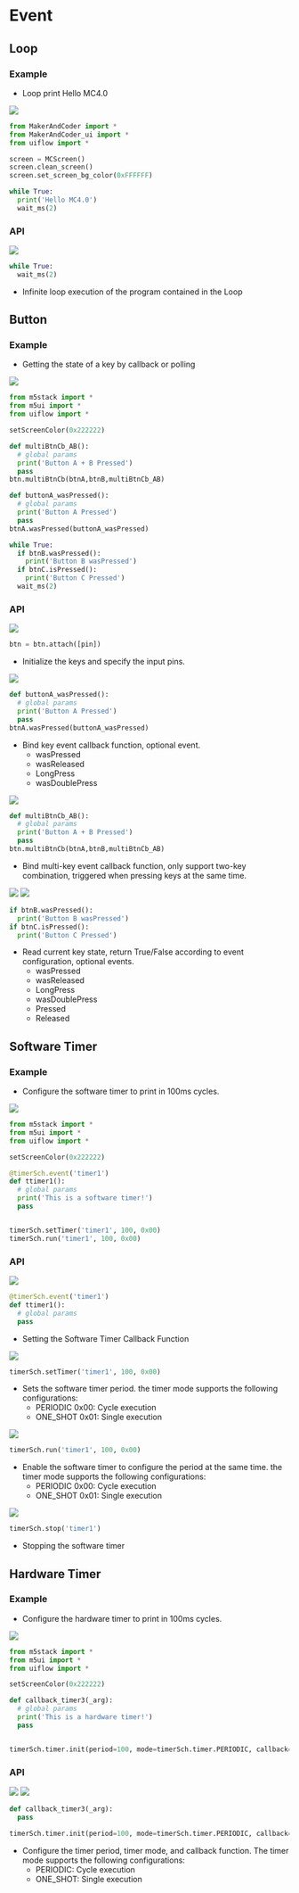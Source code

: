 # Event

## Loop

### Example

- Loop print Hello MC4.0

<img class="blockly_svg" src="https://makerandcoder.com/MCLab/blockly/event/uiflow_block_loop_example.svg"> 


```python
from MakerAndCoder import *
from MakerAndCoder_ui import *
from uiflow import *

screen = MCScreen()
screen.clean_screen()
screen.set_screen_bg_color(0xFFFFFF)

while True:
  print('Hello MC4.0')
  wait_ms(2)
```


### API

<img class="blockly_svg" src="https://m5stack.oss-cn-shenzhen.aliyuncs.com/resource/docs/static/assets/img/uiflow/blockly/event/uiflow_block_loop.svg"> 

```python
while True:
  wait_ms(2)
```

- Infinite loop execution of the program contained in the Loop

## Button

### Example

- Getting the state of a key by callback or polling

<img class="blockly_svg" src="https://m5stack.oss-cn-shenzhen.aliyuncs.com/resource/docs/static/assets/img/uiflow/blockly/event/uiflow_block_button_example.svg"> 


```python
from m5stack import *
from m5ui import *
from uiflow import *

setScreenColor(0x222222)

def multiBtnCb_AB():
  # global params
  print('Button A + B Pressed')
  pass
btn.multiBtnCb(btnA,btnB,multiBtnCb_AB)

def buttonA_wasPressed():
  # global params
  print('Button A Pressed')
  pass
btnA.wasPressed(buttonA_wasPressed)

while True:
  if btnB.wasPressed():
    print('Button B wasPressed')
  if btnC.isPressed():
    print('Button C Pressed')
  wait_ms(2)
```

### API


<img class="blockly_svg" src="https://m5stack.oss-cn-shenzhen.aliyuncs.com/resource/docs/static/assets/img/uiflow/blockly/event/uiflow_block_button_init.svg"> 

```python
btn = btn.attach([pin])
```

- Initialize the keys and specify the input pins.

<img class="blockly_svg" src="https://m5stack.oss-cn-shenzhen.aliyuncs.com/resource/docs/static/assets/img/uiflow/blockly/event/uiflow_block_button_callback.svg">

```python
def buttonA_wasPressed():
  # global params
  print('Button A Pressed')
  pass
btnA.wasPressed(buttonA_wasPressed)
```

- Bind key event callback function, optional event.
  - wasPressed
  - wasReleased
  - LongPress
  - wasDoublePress

<img class="blockly_svg" src="https://m5stack.oss-cn-shenzhen.aliyuncs.com/resource/docs/static/assets/img/uiflow/blockly/event/uiflow_block_button_callback_multi.svg"> 

```python
def multiBtnCb_AB():
  # global params
  print('Button A + B Pressed')
  pass
btn.multiBtnCb(btnA,btnB,multiBtnCb_AB)
```
- Bind multi-key event callback function, only support two-key combination, triggered when pressing keys at the same time.

<img class="blockly_svg" src="https://m5stack.oss-cn-shenzhen.aliyuncs.com/resource/docs/static/assets/img/uiflow/blockly/event/uiflow_block_button_read.svg"> 

<img class="blockly_svg" src="https://m5stack.oss-cn-shenzhen.aliyuncs.com/resource/docs/static/assets/img/uiflow/blockly/event/uiflow_block_button_read_status.svg"> 

```python
if btnB.wasPressed():
  print('Button B wasPressed')
if btnC.isPressed():
  print('Button C Pressed')
```

- Read current key state, return True/False according to event configuration, optional events.
  - wasPressed
  - wasReleased
  - LongPress
  - wasDoublePress
  - Pressed
  - Released

## Software Timer

### Example

- Configure the software timer to print in 100ms cycles.

<img class="blockly_svg" src="https://m5stack.oss-cn-shenzhen.aliyuncs.com/resource/docs/static/assets/img/uiflow/blockly/event/uiflow_block_software_timer_example.svg"> 


```python
from m5stack import *
from m5ui import *
from uiflow import *

setScreenColor(0x222222)

@timerSch.event('timer1')
def ttimer1():
  # global params
  print('This is a software timer!')
  pass


timerSch.setTimer('timer1', 100, 0x00)
timerSch.run('timer1', 100, 0x00)
```

### API

<img class="blockly_svg" src="https://m5stack.oss-cn-shenzhen.aliyuncs.com/resource/docs/static/assets/img/uiflow/blockly/event/uiflow_block_software_timer_callback.svg"> 

```python
@timerSch.event('timer1')
def ttimer1():
  # global params
  pass
```

- Setting the Software Timer Callback Function

<img class="blockly_svg" src="https://m5stack.oss-cn-shenzhen.aliyuncs.com/resource/docs/static/assets/img/uiflow/blockly/event/uiflow_block_software_timer_set.svg"> 

```python
timerSch.setTimer('timer1', 100, 0x00)
```

- Sets the software timer period. the timer mode supports the following configurations:
  - PERIODIC 0x00: Cycle execution
  - ONE_SHOT 0x01: Single execution

<img class="blockly_svg" src="https://m5stack.oss-cn-shenzhen.aliyuncs.com/resource/docs/static/assets/img/uiflow/blockly/event/uiflow_block_software_timer_start.svg"> 

```python
timerSch.run('timer1', 100, 0x00)
```

- Enable the software timer to configure the period at the same time. the timer mode supports the following configurations:
  - PERIODIC 0x00: Cycle execution
  - ONE_SHOT 0x01: Single execution


<img class="blockly_svg" src="https://m5stack.oss-cn-shenzhen.aliyuncs.com/resource/docs/static/assets/img/uiflow/blockly/event/uiflow_block_software_timer_stop.svg"> 

```python
timerSch.stop('timer1')
```

- Stopping the software timer

## Hardware Timer

### Example

- Configure the hardware timer to print in 100ms cycles.

<img class="blockly_svg" src="https://m5stack.oss-cn-shenzhen.aliyuncs.com/resource/docs/static/assets/img/uiflow/blockly/event/uiflow_block_hardware_timer_example.svg"> 


```python
from m5stack import *
from m5ui import *
from uiflow import *

setScreenColor(0x222222)

def callback_timer3(_arg):
  # global params
  print('This is a hardware timer!')
  pass


timerSch.timer.init(period=100, mode=timerSch.timer.PERIODIC, callback=callback_timer3)
```

### API

<img class="blockly_svg" src="https://m5stack.oss-cn-shenzhen.aliyuncs.com/resource/docs/static/assets/img/uiflow/blockly/event/uiflow_block_hardware_timer_set.svg">

<img class="blockly_svg" src="https://m5stack.oss-cn-shenzhen.aliyuncs.com/resource/docs/static/assets/img/uiflow/blockly/event/uiflow_block_hardware_timer_callback.svg"> 


```python
def callback_timer3(_arg):
  pass

timerSch.timer.init(period=100, mode=timerSch.timer.PERIODIC, callback=callback_timer3)
```

- Configure the timer period, timer mode, and callback function. The timer mode supports the following configurations:
  - PERIODIC: Cycle execution
  - ONE_SHOT: Single execution


